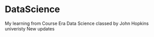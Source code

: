 # DataScience
My learning from Course Era Data Science classed by John Hopkins univeristy
New updates
